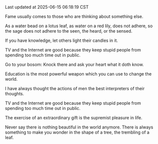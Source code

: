 Last updated at 2025-06-15 06:18:19 CST

Fame usually comes to those who are thinking about something else.

As a water bead on a lotus leaf, as water on a red lily, does not adhere, so the sage does not adhere to the seen, the heard, or the sensed.

If you have knowledge, let others light their candles in it.

TV and the Internet are good because they keep stupid people from spending too much time out in public.

Go to your bosom: Knock there and ask your heart what it doth know.

Education is the most powerful weapon which you can use to change the world.

I have always thought the actions of men the best interpreters of their thoughts.

TV and the Internet are good because they keep stupid people from spending too much time out in public.

The exercise of an extraordinary gift is the supremist pleasure in life.

Never say there is nothing beautiful in the world anymore. There is always something to make you wonder in the shape of a tree, the trembling of a leaf.


